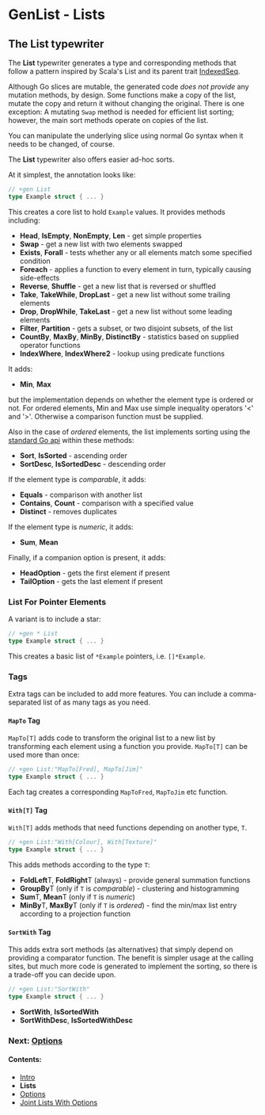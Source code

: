 # GenList - Lists

## The List typewriter

The **List** typewriter generates a type and corresponding methods that follow a pattern inspired by Scala's List and
its parent trait [IndexedSeq](http://www.scala-lang.org/api/2.11.7/#scala.collection.IndexedSeq).

Although Go slices are mutable, the generated code *does not provide* any mutation methods, by design. Some functions
make a copy of the list, mutate the copy and return it without changing the original. There is one exception:
A mutating `Swap` method is needed for efficient list sorting; however, the main sort methods operate on copies
of the list.

You can manipulate the underlying slice using normal Go syntax when it needs to be changed, of course.

The **List** typewriter also offers easier ad-hoc sorts.

At it simplest, the annotation looks like:

````go
// +gen List
type Example struct { ... }
````

This creates a core list to hold `Example` values. It provides methods including:

 * **Head**, **IsEmpty**, **NonEmpty**, **Len** - get simple properties
 * **Swap** - get a new list with two elements swapped
 * **Exists**, **Forall** - tests whether any or all elements match some specified condition
 * **Foreach** - applies a function to every element in turn, typically causing side-effects
 * **Reverse**, **Shuffle** - get a new list that is reversed or shuffled
 * **Take**, **TakeWhile**, **DropLast** - get a new list without some trailing elements
 * **Drop**, **DropWhile**, **TakeLast** - get a new list without some leading elements
 * **Filter**, **Partition** - gets a subset, or two disjoint subsets, of the list
 * **CountBy**, **MaxBy**, **MinBy**, **DistinctBy** - statistics based on supplied operator functions
 * **IndexWhere**, **IndexWhere2** - lookup using predicate functions

It adds:

 * **Min**, **Max**

but the implementation depends on whether the element type is ordered or not. For ordered elements, Min and Max use
simple inequality operators '<' and '>'. Otherwise a comparison function must be supplied.

Also in the case of *ordered* elements, the list implements sorting using the [standard Go api](https://golang.org/pkg/sort/)
within these methods:

* **Sort**, **IsSorted** - ascending order
* **SortDesc**, **IsSortedDesc** - descending order

If the element type is *comparable*, it adds:

 * **Equals** - comparison with another list
 * **Contains**, **Count** - comparison with a specified value
 * **Distinct** - removes duplicates

If the element type is *numeric*, it adds:

 * **Sum**, **Mean**

Finally, if a companion option is present, it adds:

 * **HeadOption** - gets the first element if present
 * **TailOption** - gets the last element if present

### List For Pointer Elements

A variant is to include a star:

````go
// +gen * List
type Example struct { ... }
````

This creates a basic list of `*Example` pointers, i.e. `[]*Example`.

### Tags

Extra tags can be included to add more features. You can include a comma-separated list of as many tags as you need.

#### `MapTo` Tag

`MapTo[T]` adds code to transform the original list to a new 
list by transforming each element using a function you provide. `MapTo[T]` can be used more than once: 

````go
// +gen List:"MapTo[Fred], MapTo[Jim]"
type Example struct { ... }
````

Each tag creates a corresponding `MapToFred`, `MapToJim` etc function.

#### `With[T]` Tag

`With[T]` adds methods that need functions depending on another type, `T`.

````go
// +gen List:"With[Colour], With[Texture]"
type Example struct { ... }
````

This adds methods according to the type `T`:

 * **FoldLeft**T, **FoldRight**T (always) - provide general summation functions
 * **GroupBy**T (only if `T` is *comparable*) - clustering and histogramming
 * **Sum**T, **Mean**T (only if `T` is *numeric*)
 * **MinBy**T, **MaxBy**T (only if `T` is *ordered*) - find the min/max list entry according to a projection function

#### `SortWith` Tag

This adds extra sort methods (as alternatives) that simply depend on providing a comparator function. The benefit is
simpler usage at the calling sites, but much more code is generated to implement the sorting, so there is a trade-off
you can decide upon.

````go
// +gen List:"SortWith"
type Example struct { ... }
````

 * **SortWith**, **IsSortedWith**
 * **SortWithDesc**, **IsSortedWithDesc**

### Next: [Options](Option.md)
#### Contents:

 * [Intro](README.md)
 * **Lists**
 * [Options](Option.md)
 * [Joint Lists With Options](Unified.md)
